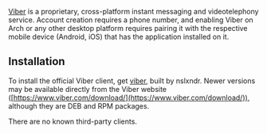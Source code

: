 [Viber](https://en.wikipedia.org/wiki/Viber "wikipedia:Viber") is a proprietary, cross-platform instant messaging and videotelephony service. Account creation requires a phone number, and enabling Viber on Arch or any other desktop platform requires pairing it with the respective mobile device (Android, iOS) that has the application installed on it.

## Installation

To install the official Viber client, get [viber](https://aur.archlinux.org/packages/viber/), built by nslxndr. Newer versions may be available directly from the Viber website ([https://www.viber.com/download/](https://www.viber.com/download/)), although they are DEB and RPM packages.

There are no known third-party clients.